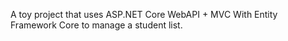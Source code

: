 A toy project that uses ASP.NET Core WebAPI + MVC With Entity Framework Core to manage a student list.
